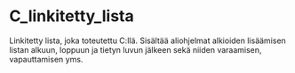 # C_linkitetty_lista
Linkitetty lista, joka toteutettu C:llä.
Sisältää aliohjelmat alkioiden lisäämisen listan alkuun, loppuun ja tietyn luvun jälkeen sekä niiden varaamisen, vapauttamisen yms.
